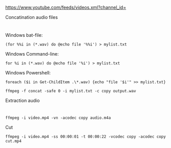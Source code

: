 https://www.youtube.com/feeds/videos.xml?channel_id=


Concatination audio files
#
Windows bat-file:
```
(for %%i in (*.wav) do @echo file '%%i') > mylist.txt
```
Windows Command-line:
```
for %i in (*.wav) do @echo file '%i') > mylist.txt
```
Windows Powershell:
```
foreach ($i in Get-ChildItem .\*.wav) {echo "file '$i'" >> mylist.txt}
```
```
ffmpeg -f concat -safe 0 -i mylist.txt -c copy output.wav
```

Extraction audio
#
```
ffmpeg -i video.mp4 -vn -acodec copy audio.m4a
```

Cut
```
ffmpeg -i video.mp4 -ss 00:00:01 -t 00:00:22 -vcodec copy -acodec copy cut.mp4
```
